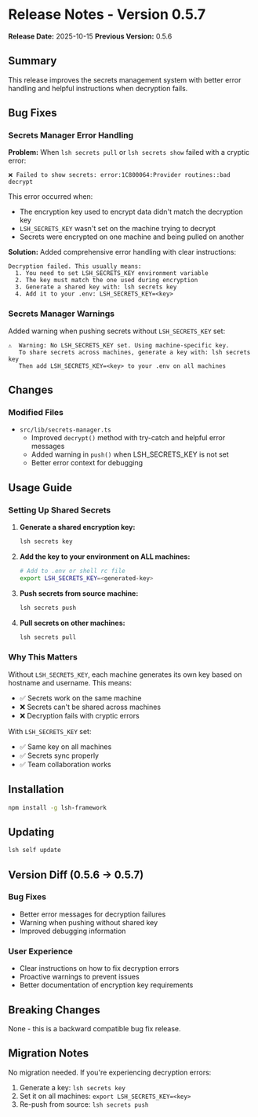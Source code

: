 # Release Notes - Version 0.5.7

**Release Date:** 2025-10-15
**Previous Version:** 0.5.6

## Summary

This release improves the secrets management system with better error handling and helpful instructions when decryption fails.

## Bug Fixes

### Secrets Manager Error Handling

**Problem:** When `lsh secrets pull` or `lsh secrets show` failed with a cryptic error:
```
❌ Failed to show secrets: error:1C800064:Provider routines::bad decrypt
```

This error occurred when:
- The encryption key used to encrypt data didn't match the decryption key
- `LSH_SECRETS_KEY` wasn't set on the machine trying to decrypt
- Secrets were encrypted on one machine and being pulled on another

**Solution:** Added comprehensive error handling with clear instructions:

```
Decryption failed. This usually means:
  1. You need to set LSH_SECRETS_KEY environment variable
  2. The key must match the one used during encryption
  3. Generate a shared key with: lsh secrets key
  4. Add it to your .env: LSH_SECRETS_KEY=<key>
```

### Secrets Manager Warnings

Added warning when pushing secrets without `LSH_SECRETS_KEY` set:
```
⚠️  Warning: No LSH_SECRETS_KEY set. Using machine-specific key.
   To share secrets across machines, generate a key with: lsh secrets key
   Then add LSH_SECRETS_KEY=<key> to your .env on all machines
```

## Changes

### Modified Files
- `src/lib/secrets-manager.ts`
  - Improved `decrypt()` method with try-catch and helpful error messages
  - Added warning in `push()` when LSH_SECRETS_KEY is not set
  - Better error context for debugging

## Usage Guide

### Setting Up Shared Secrets

1. **Generate a shared encryption key:**
   ```bash
   lsh secrets key
   ```

2. **Add the key to your environment on ALL machines:**
   ```bash
   # Add to .env or shell rc file
   export LSH_SECRETS_KEY=<generated-key>
   ```

3. **Push secrets from source machine:**
   ```bash
   lsh secrets push
   ```

4. **Pull secrets on other machines:**
   ```bash
   lsh secrets pull
   ```

### Why This Matters

Without `LSH_SECRETS_KEY`, each machine generates its own key based on hostname and username. This means:
- ✅ Secrets work on the same machine
- ❌ Secrets can't be shared across machines
- ❌ Decryption fails with cryptic errors

With `LSH_SECRETS_KEY` set:
- ✅ Same key on all machines
- ✅ Secrets sync properly
- ✅ Team collaboration works

## Installation

```bash
npm install -g lsh-framework
```

## Updating

```bash
lsh self update
```

## Version Diff (0.5.6 → 0.5.7)

### Bug Fixes
- Better error messages for decryption failures
- Warning when pushing without shared key
- Improved debugging information

### User Experience
- Clear instructions on how to fix decryption errors
- Proactive warnings to prevent issues
- Better documentation of encryption key requirements

## Breaking Changes

None - this is a backward compatible bug fix release.

## Migration Notes

No migration needed. If you're experiencing decryption errors:
1. Generate a key: `lsh secrets key`
2. Set it on all machines: `export LSH_SECRETS_KEY=<key>`
3. Re-push from source: `lsh secrets push`
